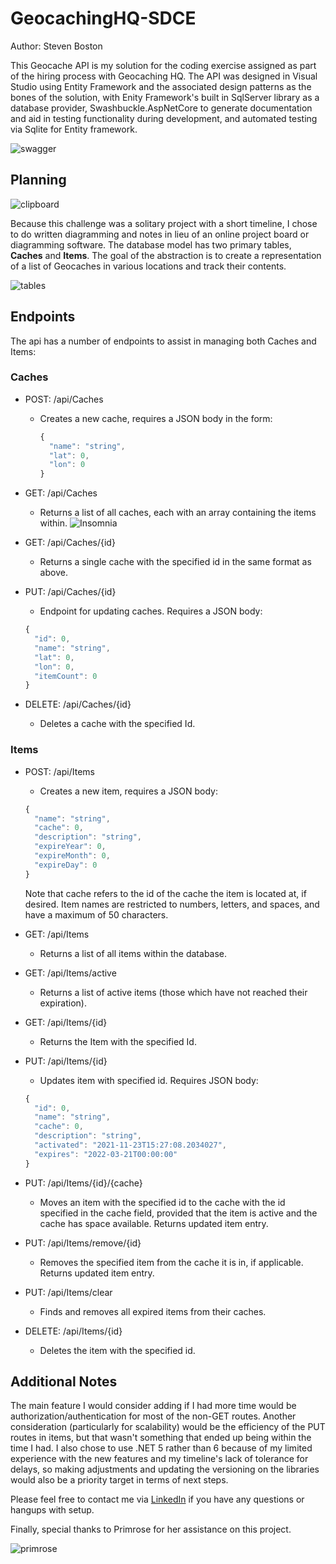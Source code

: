 # GeocachingHQ-SDCE

Author: Steven Boston

This Geocache API is my solution for the coding exercise assigned as part of the hiring process with Geocaching HQ. The API was designed in Visual Studio using Entity Framework and the associated design patterns as the bones of the solution, with Enity Framework's built in SqlServer library as a database provider, Swashbuckle.AspNetCore to generate documentation and aid in testing functionality during development, and automated testing via Sqlite for Entity framework. 

![swagger](images/Swagger.png)

## Planning

![clipboard](images/clipboard.png)

Because this challenge was a solitary project with a short timeline, I chose to do written diagramming and notes in lieu of an online project board or diagramming software. The database model has two primary tables, **Caches** and **Items**. The goal of the abstraction is to create a representation of a list of Geocaches in various locations and track their contents. 

![tables](images/tables.png)



## Endpoints

The api has a number of endpoints to assist in managing both Caches and Items: 

### Caches

- POST: /api/Caches
  - Creates a new cache, requires a JSON body in the form: 
    ```js
    {
      "name": "string",
      "lat": 0,
      "lon": 0
    }
    ```

- GET: /api/Caches
    - Returns a list of all caches, each with an array containing the items within. 
    ![Insomnia](images/Insomnia.png)

- GET: /api/Caches/{id}
    - Returns a single cache with the specified id in the same format as above. 

- PUT: /api/Caches/{id}
    - Endpoint for updating caches. Requires a JSON body: 
    ```js
    {
      "id": 0,
      "name": "string",
      "lat": 0,
      "lon": 0,
      "itemCount": 0
    }
    ``` 
- DELETE: /api/Caches/{id}
  - Deletes a cache with the specified Id.

### Items

- POST: /api/Items
  - Creates a new item, requires a JSON body: 
  ```js
  {
    "name": "string",
    "cache": 0,
    "description": "string",
    "expireYear": 0,
    "expireMonth": 0,
    "expireDay": 0
  }
  ```
  Note that cache refers to the id of the cache the item is located at, if desired. Item names are restricted to numbers, letters, and spaces, and have a maximum of 50 characters.

- GET: /api/Items
  - Returns a list of all items within the database.
- GET: /api/Items/active
  - Returns a list of active items (those which have not reached their expiration).
- GET: /api/Items/{id}
  - Returns the Item with the specified Id.
- PUT: /api/Items/{id}
  - Updates item with specified id. Requires JSON body: 
  ```js
  {
    "id": 0,
    "name": "string",
    "cache": 0,
    "description": "string",
    "activated": "2021-11-23T15:27:08.2034027",
    "expires": "2022-03-21T00:00:00"
  }
  ```

- PUT: /api/Items/{id}/{cache}
  - Moves an item with the specified id to the cache with the id specified in the cache field, provided that the item is active and the cache has space available. Returns updated item entry.

- PUT: /api/Items/remove/{id}
  - Removes the specified item from the cache it is in, if applicable. Returns updated item entry.

- PUT: /api/Items/clear
  - Finds and removes all expired items from their caches.

- DELETE: /api/Items/{id}
  - Deletes the item with the specified id.

## Additional Notes

The main feature I would consider adding if I had more time would be authorization/authentication for most of the non-GET routes. Another consideration (particularly for scalability) would be the efficiency of the PUT routes in items, but that wasn't something that ended up being within the time I had. I also chose to use .NET 5 rather than 6 because of my limited experience with the new features and my timeline's lack of tolerance for delays, so making adjustments and updating the versioning on the libraries would also be a priority target in terms of next steps. 

Please feel free to contact me via [LinkedIn](https://www.linkedin.com/in/steven-boston/) if you have any questions or hangups with setup.

Finally, special thanks to Primrose for her assistance on this project. 

![primrose](images/primrose.png)